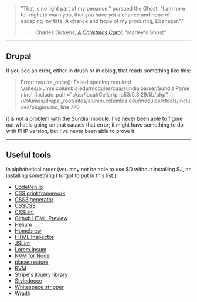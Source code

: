 > "That is no light part of my penance," pursued the Ghost. "I am here to-
> night to warn you, that you have yet a chance and hope of escaping my 
> fate. A chance and hope of my procuring, Ebenezer.""
> > Charles Dickens, _[A Christmas Carol](http://www.gutenberg.org/files/46/46-h/46-h.htm)_, "Marley's Ghost"

***
Drupal
------
If you see an error, either in drush or in dblog, that reads something like this:

> Error: require_once(): Failed opening required
> './sites/alumni.columbia.edu/modules/caa/sundialparser/SundialParser.inc'
> (include_path='.:/usr/local/Cellar/php53/5.3.29/lib/php') in
> /Volumes/drupal_root/sites/alumni.columbia.edu/modules/ctools/includes/plugins.inc, line 770

it is _not_ a problem with the Sundial module. I've never been able to figure out what is going on that causes that error; it might have something to do with PHP version, but I've never been able to prove it.

***
Useful tools
--------
in alphabetical order (you may not be able to use $D without installing $J, or installing something I forgot to put in this list.)
- [CodePen.io](http://codepen.io/Web-Initiatives/)
- [CSS print framework](https://github.com/vladocar/Hartija---CSS-Print-Framework)
- [CSS3 generator](http://css3generator.com/)
- [CSSCSS](https://github.com/zmoazeni/csscss)
- [CSSLint](http://csslint.net/)
- [Github HTML Preview](http://htmlpreview.github.io/)
- [Helium](https://github.com/geuis/helium-css)
- [Homebrew](http://brew.sh)
- [HTML Inspector](https://github.com/philipwalton/html-inspector)
- [JSLint](http://jslint.com/)
- [Lorem Ipsum](http://loripsum.net/)
- [NVM for Node](https://github.com/creationix/nvm)
- [placecreature](http://placecreature.com/)
- [RVM](http://rvm.io)
- [Stripe's jQuery library](https://github.com/stripe/jquery.payment)
- [Styledocco](https://github.com/jacobrask/styledocco)
- [Whitespace stripper](http://www.textfixer.com/tools/remove-white-spaces.php)
- [Wraith](https://github.com/BBC-News/wraith)
